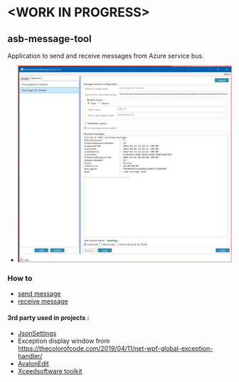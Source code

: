 # \<WORK IN PROGRESS\>
## asb-message-tool
Application to send and receive messages from Azure service bus.

- ![received-message](./Doc/Images/message-received.jpg)

### How to
 - [send message](./Doc/sending_messages.md)
 - [receive message](./Doc/receiving_messages.md)


#### 3rd party used in projects : 
- [JsonSettings](https://github.com/Nucs/JsonSettings)
- Exception display window from https://thecolorofcode.com/2019/04/11/net-wpf-global-exception-handler/
- [AvalonEdit](https://github.com/icsharpcode/AvalonEdit)
- [Xceedsoftware toolkit](https://github.com/xceedsoftware/wpftool)